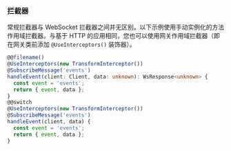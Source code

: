 ### 拦截器

常规拦截器与 WebSocket 拦截器之间并无区别。以下示例使用手动实例化的方法作用域拦截器。与基于 HTTP 的应用相同，您也可以使用网关作用域拦截器（即在网关类前添加 `@UseInterceptors()` 装饰器）。

```typescript
@@filename()
@UseInterceptors(new TransformInterceptor())
@SubscribeMessage('events')
handleEvent(client: Client, data: unknown): WsResponse<unknown> {
  const event = 'events';
  return { event, data };
}
@@switch
@UseInterceptors(new TransformInterceptor())
@SubscribeMessage('events')
handleEvent(client, data) {
  const event = 'events';
  return { event, data };
}
```